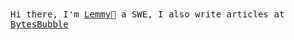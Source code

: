 <samp>
  Hi there, I'm <a href="https://www.lemmymwaura.com">Lemmy</a>👋 a SWE, I also write articles at <a href=https://lemmymwaura.substack.com/>BytesBubble</a> 
</samp>
